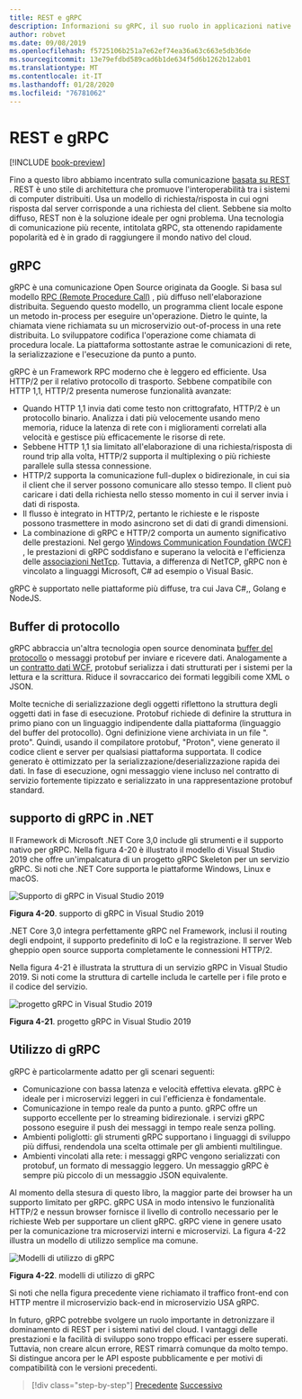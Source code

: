 ```yaml
---
title: REST e gRPC
description: Informazioni su gRPC, il suo ruolo in applicazioni native del cloud e su come differisce da HTTP REST
author: robvet
ms.date: 09/08/2019
ms.openlocfilehash: f5725106b251a7e62ef74ea36a63c663e5db36de
ms.sourcegitcommit: 13e79efdbd589cad6b1de634f5d6b1262b12ab01
ms.translationtype: MT
ms.contentlocale: it-IT
ms.lasthandoff: 01/28/2020
ms.locfileid: "76781062"
---
```

# <a name="rest-and-grpc"></a>REST e gRPC

[!INCLUDE [book-preview](../../../includes/book-preview.md)]

Fino a questo libro abbiamo incentrato sulla comunicazione [basata su REST](https://docs.microsoft.com/azure/architecture/best-practices/api-design) . REST è uno stile di architettura che promuove l'interoperabilità tra i sistemi di computer distribuiti. Usa un modello di richiesta/risposta in cui ogni risposta dal server corrisponde a una richiesta del client. Sebbene sia molto diffuso, REST non è la soluzione ideale per ogni problema. Una tecnologia di comunicazione più recente, intitolata gRPC, sta ottenendo rapidamente popolarità ed è in grado di raggiungere il mondo nativo del cloud.

## <a name="grpc"></a>gRPC

gRPC è una comunicazione Open Source originata da Google. Si basa sul modello [RPC (Remote Procedure Call)](https://en.wikipedia.org/wiki/Remote_procedure_call) , più diffuso nell'elaborazione distribuita. Seguendo questo modello, un programma client locale espone un metodo in-process per eseguire un'operazione. Dietro le quinte, la chiamata viene richiamata su un microservizio out-of-process in una rete distribuita. Lo sviluppatore codifica l'operazione come chiamata di procedura locale. La piattaforma sottostante astrae le comunicazioni di rete, la serializzazione e l'esecuzione da punto a punto.

gRPC è un Framework RPC moderno che è leggero ed efficiente. Usa HTTP/2 per il relativo protocollo di trasporto. Sebbene compatibile con HTTP 1,1, HTTP/2 presenta numerose funzionalità avanzate:

- Quando HTTP 1,1 invia dati come testo non crittografato, HTTP/2 è un protocollo binario. Analizza i dati più velocemente usando meno memoria, riduce la latenza di rete con i miglioramenti correlati alla velocità e gestisce più efficacemente le risorse di rete.
- Sebbene HTTP 1,1 sia limitato all'elaborazione di una richiesta/risposta di round trip alla volta, HTTP/2 supporta il multiplexing o più richieste parallele sulla stessa connessione.
- HTTP/2 supporta la comunicazione full-duplex o bidirezionale, in cui sia il client che il server possono comunicare allo stesso tempo. Il client può caricare i dati della richiesta nello stesso momento in cui il server invia i dati di risposta.
- Il flusso è integrato in HTTP/2, pertanto le richieste e le risposte possono trasmettere in modo asincrono set di dati di grandi dimensioni.
- La combinazione di gRPC e HTTP/2 comporta un aumento significativo delle prestazioni. Nel gergo [Windows Communication Foundation (WCF)](https://docs.microsoft.com/dotnet/framework/wcf/whats-wcf) , le prestazioni di gRPC soddisfano e superano la velocità e l'efficienza delle [associazioni NetTcp](https://docs.microsoft.com/dotnet/api/system.servicemodel.nettcpbinding?view=netframework-4.8). Tuttavia, a differenza di NetTCP, gRPC non è vincolato a linguaggi Microsoft, C# ad esempio o Visual Basic.

gRPC è supportato nelle piattaforme più diffuse, tra cui Java C#,, Golang e NodeJS.

## <a name="protocol-buffers"></a>Buffer di protocollo

gRPC abbraccia un'altra tecnologia open source denominata [buffer del protocollo](https://developers.google.com/protocol-buffers/docs/overview) o messaggi protobuf per inviare e ricevere dati. Analogamente a un [contratto dati WCF](https://docs.microsoft.com/dotnet/framework/wcf/feature-details/using-data-contracts), protobuf serializza i dati strutturati per i sistemi per la lettura e la scrittura. Riduce il sovraccarico dei formati leggibili come XML o JSON.

Molte tecniche di serializzazione degli oggetti riflettono la struttura degli oggetti dati in fase di esecuzione. Protobuf richiede di definire la struttura in primo piano con un linguaggio indipendente dalla piattaforma (linguaggio del buffer del protocollo). Ogni definizione viene archiviata in un file ". proto". Quindi, usando il compilatore protobuf, "Proton", viene generato il codice client e server per qualsiasi piattaforma supportata. Il codice generato è ottimizzato per la serializzazione/deserializzazione rapida dei dati. In fase di esecuzione, ogni messaggio viene incluso nel contratto di servizio fortemente tipizzato e serializzato in una rappresentazione protobuf standard.

## <a name="grpc-support-in-net"></a>supporto di gRPC in .NET

Il Framework di Microsoft .NET Core 3,0 include gli strumenti e il supporto nativo per gRPC. Nella figura 4-20 è illustrato il modello di Visual Studio 2019 che offre un'impalcatura di un progetto gRPC Skeleton per un servizio gRPC. Si noti che .NET Core supporta le piattaforme Windows, Linux e macOS.

![Supporto di gRPC in Visual Studio 2019](./media/visual-studio-2019-grpc-template.png)

**Figura 4-20**. supporto di gRPC in Visual Studio 2019

.NET Core 3,0 integra perfettamente gRPC nel Framework, inclusi il routing degli endpoint, il supporto predefinito di IoC e la registrazione. Il server Web gheppio open source supporta completamente le connessioni HTTP/2.

Nella figura 4-21 è illustrata la struttura di un servizio gRPC in Visual Studio 2019. Si noti come la struttura di cartelle includa le cartelle per i file proto e il codice del servizio.

![progetto gRPC in Visual Studio 2019](./media/grpc-project.png  )

**Figura 4-21**. progetto gRPC in Visual Studio 2019

## <a name="grpc-usage"></a>Utilizzo di gRPC

gRPC è particolarmente adatto per gli scenari seguenti:

- Comunicazione con bassa latenza e velocità effettiva elevata. gRPC è ideale per i microservizi leggeri in cui l'efficienza è fondamentale.
- Comunicazione in tempo reale da punto a punto. gRPC offre un supporto eccellente per lo streaming bidirezionale. i servizi gRPC possono eseguire il push dei messaggi in tempo reale senza polling.
- Ambienti poliglotti: gli strumenti gRPC supportano i linguaggi di sviluppo più diffusi, rendendola una scelta ottimale per gli ambienti multilingue.
- Ambienti vincolati alla rete: i messaggi gRPC vengono serializzati con protobuf, un formato di messaggio leggero. Un messaggio gRPC è sempre più piccolo di un messaggio JSON equivalente.

Al momento della stesura di questo libro, la maggior parte dei browser ha un supporto limitato per gRPC. gRPC USA in modo intensivo le funzionalità HTTP/2 e nessun browser fornisce il livello di controllo necessario per le richieste Web per supportare un client gRPC. gRPC viene in genere usato per la comunicazione tra microservizi interni e microservizi. La figura 4-22 illustra un modello di utilizzo semplice ma comune.

![Modelli di utilizzo di gRPC](./media/grpc-usage.png)

**Figura 4-22**. modelli di utilizzo di gRPC

Si noti che nella figura precedente viene richiamato il traffico front-end con HTTP mentre il microservizio back-end in microservizio USA gRPC.

In futuro, gRPC potrebbe svolgere un ruolo importante in detronizzare il dominamento di REST per i sistemi nativi del cloud. I vantaggi delle prestazioni e la facilità di sviluppo sono troppo efficaci per essere superati. Tuttavia, non creare alcun errore, REST rimarrà comunque da molto tempo. Si distingue ancora per le API esposte pubblicamente e per motivi di compatibilità con le versioni precedenti.

>[!div class="step-by-step"]
>[Precedente](service-to-service-communication.md)
>[Successivo](service-mesh-communication-infrastructure.md)
